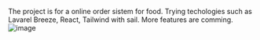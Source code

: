 The project is for a online order sistem for food. 
Trying techologies such as Lavarel Breeze, React, Tailwind with sail.
More features are comming.
![image](https://github.com/xiaoxin628/bunbun_web_lavarel/assets/2579240/ddcddc87-0326-4c14-b185-9b5e45ad5114)
